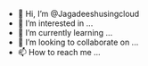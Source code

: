 - 👋 Hi, I’m @Jagadeeshusingcloud
- 👀 I’m interested in ...
- 🌱 I’m currently learning ...
- 💞️ I’m looking to collaborate on ...
- 📫 How to reach me ...

<!---
Jagadeeshusingcloud/Jagadeeshusingcloud is a ✨ special ✨ repository because its `README.md` (this file) appears on your GitHub profile.
You can click the Preview link to take a look at your changes.
--->
